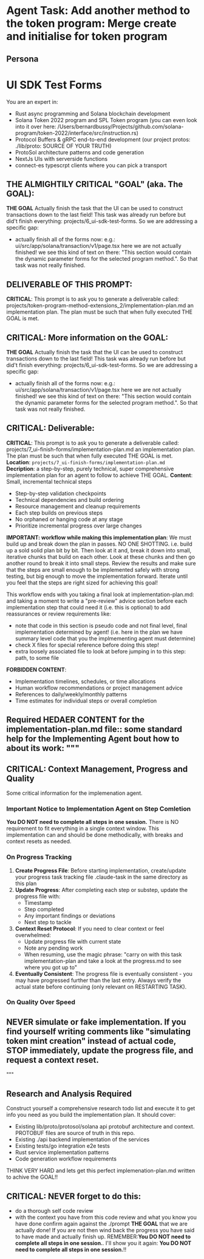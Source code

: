 # **Agent Task: Add another method to the token program: Merge create and initialise for token program**

## **Persona**

# UI SDK Test Forms

You are an expert in:
- Rust async programming and Solana blockchain development
- Solana Token 2022 program and SPL Token program (you can even look into it over here: /Users/bernardbussy/Projects/github.com/solana-program/token-2022/interface/src/instruction.rs)
- Protocol Buffers & gRPC end-to-end development (our project protos: ./lib/proto: SOURCE OF YOUR TRUTH)
- ProtoSol architecture patterns and code generation
- NextJs UIs with serverside functions
- connect-es typescrpt clients where you can pick a transport

## THE ALMIGHTILY CRITICAL "GOAL" (aka. The GOAL):
**THE GOAL** Actually finish the task that the UI can be used to construct transactions down to the last field!
This task was already run before but did't finish everything: projects/6_ui-sdk-test-forms.
So we are addressing a specific gap:
- actually finish all of the forms now: e.g.: ui/src/app/solana/transaction/v1/page.tsx here we are not actually finished! we see this kind of text on there: "This section would contain the dynamic parameter forms for the selected program method.". So that task was not really finished.


## DELIVERABLE OF THIS PROMPT:
**CRITICAL**: This prompt is to ask you to generate a deliverable called: projects/token-program-method-extensions_2/implementation-plan.md an implementation plan.
The plan must be such that when fully executed THE GOAL is met.

## **CRITICAL**: More information on the GOAL:
**THE GOAL** Actually finish the task that the UI can be used to construct transactions down to the last field!
This task was already run before but did't finish everything: projects/6_ui-sdk-test-forms.
So we are addressing a specific gap:
- actually finish all of the forms now: e.g.: ui/src/app/solana/transaction/v1/page.tsx here we are not actually finished! we see this kind of text on there: "This section would contain the dynamic parameter forms for the selected program method.". So that task was not really finished.

## **CRITICAL**: Deliverable:
**CRITICAL**: This prompt is to ask you to generate a deliverable called: projects/7_ui-finish-forms/implementation-plan.md an implementation plan. The plan must be such that when fully executed THE GOAL is met.
**Location**: `projects/7_ui-finish-forms/implementation-plan.md`  
**Decription**: a step-by-step, purely technical, super comprehensive implementation plan for an agent to follow to achieve THE GOAL.
**Content**: Small, incremental technical steps
- Step-by-step validation checkpoints
- Technical dependencies and build ordering
- Resource management and cleanup requirements
- Each step builds on previous steps
- No orphaned or hanging code at any stage
- Prioritize incremental progress over large changes

**IMPORTANT: workflow while making this implementation plan**:
We must build up and break down the plan in passes. NO ONE SHOTTING. i.e. build up a sold solid plan bit by bit. Then look at it and, break it down into small, iterative chunks that build on each other. Look at these chunks and then go another round to break it into small steps. Review the results and make sure that the steps are small enough to be implemented safely with strong testing, but big enough to move the implementation forward. Iterate until you feel that the steps are right sized for achieving this goal!

This workflow ends with you taking a final look at implementation-plan.md: and taking a moment to write a "pre-review" advice section before each implementation step that could need it (i.e. this is optional) to add reassurances or review requirements like:
- note that code in this section is pseudo code and not final level, final implementation determined by agent! (i.e. here in the plan we have summary level code that you the implmementing agent must determine)
- check X files for special reference before doing this step!
- extra loosely associated file to look at before jumping in to this step: path, to some file

**FORBIDDEN CONTENT**:
- Implementation timelines, schedules, or time allocations
- Human workflow recommendations or project management advice
- References to daily/weekly/monthly patterns
- Time estimates for individual steps or overall completion

**Required HEDAER CONTENT for the implementation-plan.md file:**: some standard help for the Implementing Agent bout how to about its work:
"""
---
## CRITICAL: Context Management, Progress and Quality
Some critical information for the implemenation agent.

### Important Notice to Implementation Agent on Step Comletion

**You DO NOT need to complete all steps in one session.** There is NO requirement to fit everything in a single context window. This implementation can and should be done methodically, with breaks and context resets as needed.

### On Progress Tracking

1. **Create Progress File**: Before starting implementation, create/update your progress task tracking file .claude-task in the same directory as this plan
2. **Update Progress**: After completing each step or substep, update the progress file with:
   - Timestamp
   - Step completed
   - Any important findings or deviations
   - Next step to tackle
3. **Context Reset Protocol**: If you need to clear context or feel overwhelmed:
   - Update progress file with current state
   - Note any pending work
   - When resuming, use the magic phrase: "carry on with this task implementation-plan and take a look at the progress.md to see where you got up to"
4. **Eventually Consistent**: The progress file is eventually consistent - you may have progressed further than the last entry. Always verify the actual state before continuing (only relevant on RESTARTING TASK).

### On Quality Over Speed

**NEVER** simulate or fake implementation. If you find yourself writing comments like "simulating token mint creation" instead of actual code, STOP immediately, update the progress file, and request a context reset.
---
"""

## Research and Analysis Required
Construct yourself a comprehensive research todo list and execute it to get info you need as you build the implementation plan. It should cover:
- Existing lib/proto/protosol/solana api protobuf architecture and context. PROTOBUF files are source of truth in this repo.
- Existing ./api backend implementation of the services
- Existing tests/go integration e2e tests
- Rust service implementation patterns
- Code generation workflow requirements

THINK VERY HARD and lets get this perfect implemenation-plan.md written to achive the GOAL!!

## **CRITICAL**: NEVER forget to do this:
- do a thorough self code review
- with the context you have from this code review and what you know you have done confirm again against the ./prompt **THE GOAL** that we are actually done! If you are not then wind back the progress you have said to have made and actually finish up. REMEMBER:**You DO NOT need to complete all steps in one session.**. I'll show you it again: **You DO NOT need to complete all steps in one session.**!!
